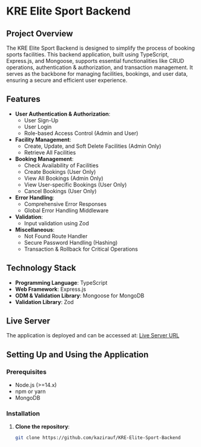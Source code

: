 # KRE Elite Sport Backend

## Project Overview

The KRE Elite Sport Backend is designed to simplify the process of booking sports facilities. This backend application, built using TypeScript, Express.js, and Mongoose, supports essential functionalities like CRUD operations, authentication & authorization, and transaction management. It serves as the backbone for managing facilities, bookings, and user data, ensuring a secure and efficient user experience.

## Features

- **User Authentication & Authorization**:
  - User Sign-Up
  - User Login
  - Role-based Access Control (Admin and User)
- **Facility Management**:
  - Create, Update, and Soft Delete Facilities (Admin Only)
  - Retrieve All Facilities
- **Booking Management**:
  - Check Availability of Facilities
  - Create Bookings (User Only)
  - View All Bookings (Admin Only)
  - View User-specific Bookings (User Only)
  - Cancel Bookings (User Only)
- **Error Handling**:
  - Comprehensive Error Responses
  - Global Error Handling Middleware
- **Validation**:
  - Input validation using Zod
- **Miscellaneous**:
  - Not Found Route Handler
  - Secure Password Handling (Hashing)
  - Transaction & Rollback for Critical Operations

## Technology Stack

- **Programming Language**: TypeScript
- **Web Framework**: Express.js
- **ODM & Validation Library**: Mongoose for MongoDB
- **Validation Library**: Zod

## Live Server

The application is deployed and can be accessed at: [Live Server URL](https://kre-elite-sport-bakend.vercel.app)

## Setting Up and Using the Application

### Prerequisites

- Node.js (>=14.x)
- npm or yarn
- MongoDB

### Installation

1. **Clone the repository**:

   ```sh
   git clone https://github.com/kazirauf/KRE-Elite-Sport-Backend
